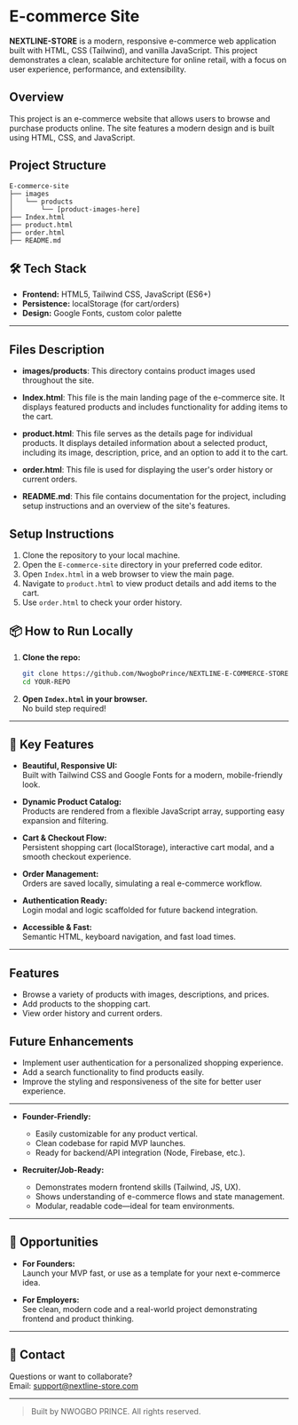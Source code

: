 # E-commerce Site

**NEXTLINE-STORE** is a modern, responsive e-commerce web application built with HTML, CSS (Tailwind), and vanilla JavaScript. This project demonstrates a clean, scalable architecture for online retail, with a focus on user experience, performance, and extensibility.

## Overview
This project is an e-commerce website that allows users to browse and purchase products online. The site features a modern design and is built using HTML, CSS, and JavaScript.

## Project Structure
```
E-commerce-site
├── images
│   └── products
│       └── [product-images-here]
├── Index.html
├── product.html
├── order.html
├── README.md
```

## 🛠️ Tech Stack

- **Frontend:** HTML5, Tailwind CSS, JavaScript (ES6+)
- **Persistence:** localStorage (for cart/orders)
- **Design:** Google Fonts, custom color palette

---

## Files Description

- **images/products**: This directory contains product images used throughout the site.

- **Index.html**: This file is the main landing page of the e-commerce site. It displays featured products and includes functionality for adding items to the cart.

- **product.html**: This file serves as the details page for individual products. It displays detailed information about a selected product, including its image, description, price, and an option to add it to the cart.

- **order.html**: This file is used for displaying the user's order history or current orders.

- **README.md**: This file contains documentation for the project, including setup instructions and an overview of the site's features.

## Setup Instructions
1. Clone the repository to your local machine.
2. Open the `E-commerce-site` directory in your preferred code editor.
3. Open `Index.html` in a web browser to view the main page.
4. Navigate to `product.html` to view product details and add items to the cart.
5. Use `order.html` to check your order history.

## 📦 How to Run Locally

1. **Clone the repo:**
   ```sh
   git clone https://github.com/NwogboPrince/NEXTLINE-E-COMMERCE-STORE.git
   cd YOUR-REPO
   ```

2. **Open `Index.html` in your browser.**  
   No build step required!

---



## 🚀 Key Features

- **Beautiful, Responsive UI:**  
  Built with Tailwind CSS and Google Fonts for a modern, mobile-friendly look.

- **Dynamic Product Catalog:**  
  Products are rendered from a flexible JavaScript array, supporting easy expansion and filtering.

- **Cart & Checkout Flow:**  
  Persistent shopping cart (localStorage), interactive cart modal, and a smooth checkout experience.

- **Order Management:**  
  Orders are saved locally, simulating a real e-commerce workflow.

- **Authentication Ready:**  
  Login modal and logic scaffolded for future backend integration.

- **Accessible & Fast:**  
  Semantic HTML, keyboard navigation, and fast load times.

---

## Features
- Browse a variety of products with images, descriptions, and prices.
- Add products to the shopping cart.
- View order history and current orders.

## Future Enhancements
- Implement user authentication for a personalized shopping experience.
- Add a search functionality to find products easily.
- Improve the styling and responsiveness of the site for better user experience.

---
- **Founder-Friendly:**  
  - Easily customizable for any product vertical.
  - Clean codebase for rapid MVP launches.
  - Ready for backend/API integration (Node, Firebase, etc.).

- **Recruiter/Job-Ready:**  
  - Demonstrates modern frontend skills (Tailwind, JS, UX).
  - Shows understanding of e-commerce flows and state management.
  - Modular, readable code—ideal for team environments.

---
## 🤝 Opportunities

- **For Founders:**  
  Launch your MVP fast, or use as a template for your next e-commerce idea.

- **For Employers:**  
  See clean, modern code and a real-world project demonstrating frontend and product thinking.

---

## 📧 Contact

Questions or want to collaborate?  
Email: [support@nextline-store.com](mailto:nwogboprince32@gmail.com)

---

> Built by NWOGBO PRINCE. All rights reserved.
